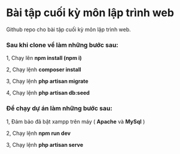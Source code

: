 # Bài tập cuối kỳ môn lập trình web

Github repo cho bài tập cuối kỳ môn lập trình web.
### Sau khi clone về làm những bước sau:
1, Chạy lên **npm install (npm i)**

2, Chạy lệnh **composer install**

3, Chạy lệnh **php artisan migrate**

4, Chạy lệnh **php artisan db:seed**

### Để chạy dự án làm những bước sau:
1, Đảm bảo đã bật xampp trên máy ( **Apache** và **MySql** )

2, Chạy lệnh **npm run dev**

3, Chạy lệnh **php artisan serve**
